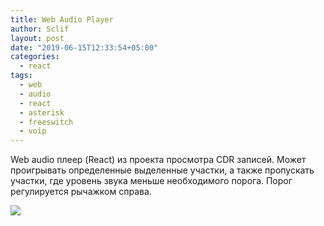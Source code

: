 ```yaml
---
title: Web Audio Player
author: Sclif
layout: post
date: "2019-06-15T12:33:54+05:00"
categories:
  - react
tags:
  - web
  - audio
  - react
  - asterisk
  - freeswitch
  - voip
---
```


<p>Web audio плеер (React) из проекта просмотра CDR записей. Может проигрывать определенные выделенные участки, а также пропускать участки, где уровень звука меньше необходимого порога. Порог регулируется рычажком справа.</p>
<img src="/images/2019/webAudio.gif" />
